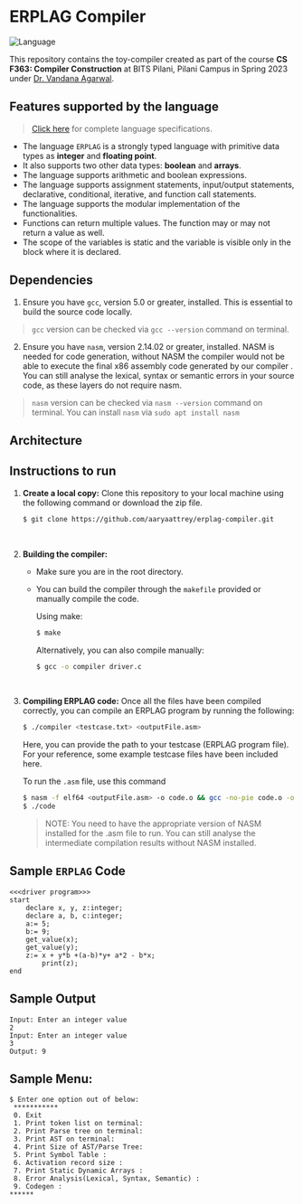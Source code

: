 
# ERPLAG Compiler

![Language](https://img.shields.io/static/v1?label=Language&message=C&color=informational&style=for-the-badge)

This repository contains the toy-compiler created as part of the course **CS F363: Compiler Construction** at BITS Pilani, Pilani Campus in Spring 2023 under [Dr. Vandana Agarwal](https://universe.bits-pilani.ac.in/pilani/vandana/profile).

## Features supported by the language

> [Click here](./docs/language%20specifications.pdf) for complete language specifications.

- The language `ERPLAG` is a strongly typed language with primitive data types as **integer** and **floating point**. 
- It also supports two other data types: **boolean** and **arrays**. 
- The language supports arithmetic and boolean expressions. 
- The language supports assignment statements, input/output statements, declarative, conditional, iterative, and function call statements. 
- The language supports the modular implementation of the functionalities. 
- Functions can return multiple values. The function may or may not return a value as well. 
- The scope of the variables is static and the variable is visible only in the block where it is declared.

## Dependencies

1. Ensure you have `gcc`, version 5.0 or greater, installed. This is essential to build the source code locally.
> `gcc` version can be checked via `gcc --version` command on terminal.

2. Ensure you have `nasm`, version 2.14.02 or greater, installed. NASM is needed for code generation, without NASM the compiler would not be able to execute the final x86 assembly code generated by our compiler . You can still analyse the lexical, syntax or semantic errors in your source code, as these layers do not require nasm.
> `nasm` version can be checked via `nasm --version` command on terminal. You can install `nasm` via `sudo apt install nasm`

## Architecture 


## Instructions to run

1. **Create a local copy:**
Clone this repository to your local machine using the following command or download the zip file.
   
   ```bash
   $ git clone https://github.com/aaryaattrey/erplag-compiler.git
   ```
   <br>
2. **Building the compiler:** 
	 - Make sure you are in the root directory.
	 - You can build the compiler through the `makefile` provided or
	   manually compile the code.

		 Using make:
		```bash
		$ make
		```
		 Alternatively, you can also compile manually:
		```bash
		$ gcc -o compiler driver.c
		```
		  <br>

3. **Compiling ERPLAG code:** 
Once all the files have been compiled correctly, you can compile an ERPLAG program by running the following:
	```bash
	$ ./compiler <testcase.txt> <outputFile.asm>
	```
	Here, you can provide the path to your testcase (ERPLAG program file). For your reference, some example testcase files have been included here.

	To run the `.asm` file, use this command 
	```bash
	$ nasm -f elf64 <outputFile.asm> -o code.o && gcc -no-pie code.o -o code
	$ ./code
	```
	>NOTE: You need to have the appropriate version of NASM installed for the .asm file to run. You can still analyse the intermediate compilation results without NASM installed.

## Sample `ERPLAG` Code

```
<<<driver program>>>
start
	declare x, y, z:integer;
	declare a, b, c:integer;
	a:= 5;
	b:= 9;
	get_value(x);
	get_value(y);
	z:= x + y*b +(a-b)*y+ a*2 - b*x;	
        print(z);
end
```

## Sample Output
```
Input: Enter an integer value 
2
Input: Enter an integer value 
3
Output: 9
```
## Sample Menu:

    $ Enter one option out of below: 
     ***********
     0. Exit
     1. Print token list on terminal:
     2. Print Parse tree on terminal:
     3. Print AST on terminal:
     4. Print Size of AST/Parse Tree:
     5. Print Symbol Table :
     6. Activation record size :
     7. Print Static Dynamic Arrays :
     8. Error Analysis(Lexical, Syntax, Semantic) :
     9. Codegen :
    ******
